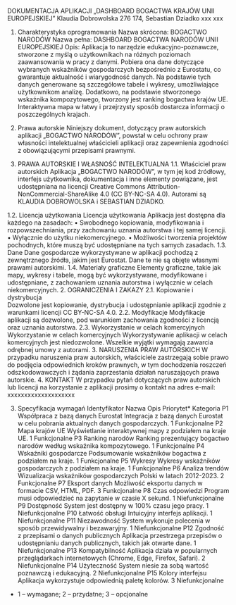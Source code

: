 DOKUMENTACJA APLIKACJI „DASHBOARD BOGACTWA KRAJÓW UNII EUROPEJSKIEJ”
Klaudia Dobrowolska 276 174, Sebastian Dziadko xxx xxx

1.	Charakterystyka oprogramowania
Nazwa skrócona: 
BOGACTWO NARODÓW
Nazwa pełna: 
DASHBOARD BOGACTWA NARODÓW UNII EUROPEJSKIEJ
Opis: 
Aplikacja to narzędzie edukacyjno-poznawcze, stworzone z myślą o użytkownikach na różnych poziomach zaawansowania w pracy z danymi. Pobiera ona dane dotyczące wybranych wskaźników gospodarczych bezpośrednio z Eurostatu, co gwarantuje aktualność i wiarygodność danych. Na podstawie tych danych generowane są szczegółowe tabele i wykresy, umożliwiające użytkownikom analizę. Dodatkowo, na podstawie stworzonego wskaźnika kompozytowego, tworzony jest ranking bogactwa krajów UE. Interaktywna mapa w łatwy i przejrzysty sposób dostarcza informacji 
o poszczególnych krajach. 

2.	Prawa autorskie
Niniejszy dokument, dotyczący praw autorskich aplikacji „BOGACTWO NARODÓW”, powstał w celu ochrony praw własności intelektualnej właścicieli aplikacji oraz zapewnienia zgodności z obowiązującymi przepisami prawnymi.
1.	PRAWA AUTORSKIE I WŁASNOŚĆ INTELEKTUALNA 
1.1.	Właściciel praw autorskich 
Aplikacja „BOGACTWO NARODÓW”, w tym jej kod źródłowy, interfejs użytkownika, dokumentacja i inne elementy powiązane, jest udostępniana na licencji Creative Commons Attribution-NonCommercial-ShareAlike 4.0 (CC BY-NC-SA 4.0). Autorami są KLAUDIA DOBROWOLSKA i SEBASTIAN DZIADKO.

1.2.	Licencja użytkowania
Licencja użytkowania Aplikacja jest dostępna dla każdego na zasadach:
 • Swobodnego kopiowania, modyfikowania i rozpowszechniania, przy zachowaniu uznania autorstwa i tej samej licencji.
 • Wyłącznie do użytku niekomercyjnego. 
• Możliwości tworzenia projektów pochodnych, które muszą być udostępniane na tych samych zasadach.
1.3.	Dane 
Dane gospodarcze wykorzystywane w aplikacji pochodzą z zewnętrznego źródła, jakim jest Eurostat. Dane te nie są objęte własnymi prawami autorskimi. 
1.4.	Materiały graficzne 
Elementy graficzne, takie jak mapy, wykresy i tabele, mogą być wykorzystywane, modyfikowane i udostępniane, z zachowaniem uznania autorstwa i wyłącznie w celach niekomercyjnych.
2.	OGRANICZENIA I ZAKAZY 
2.1.	Kopiowanie i dystrybucja  
Dozwolone jest kopiowanie, dystrybucja i udostępnianie aplikacji zgodnie z warunkami licencji CC BY-NC-SA 4.0.
2.2.	Modyfikacje
Modyfikacje aplikacji są dozwolone, pod warunkiem zachowania zgodności z licencją oraz uznania autorstwa.
2.3.	Wykorzystanie w celach komercyjnych
Wykorzystanie w celach komercyjnych Wykorzystywanie aplikacji w celach komercyjnych jest niedozwolone. Wszelkie wyjątki wymagają zawarcia odrębnej umowy z autorami.
3.	NARUSZENIA PRAW AUTORSKICH 
W przypadku naruszenia praw autorskich, właściciele zastrzegają sobie prawo do podjęcia odpowiednich kroków prawnych, w tym dochodzenia roszczeń odszkodowawczych i żądania zaprzestania działań naruszających prawa autorskie. 
4.	KONTAKT
W przypadku pytań dotyczących praw autorskich lub licencji na korzystanie z aplikacji prosimy o kontakt na adres e-mail: xxxxxxxxxxxxxxxxxxxx

3.	Specyfikacja wymagań
Identyfikator	Nazwa	Opis	Priorytet*	Kategoria
P1	Współpraca z bazą danych Eurostat	Integracja z bazą danych Eurostat 
w celu pobrania aktualnych danych gospodarczych.	1	Funkcjonalne
P2	Mapa krajów UE	Wyświetlanie interaktywnej mapy z podziałem na kraje UE.	1	Funkcjonalne
P3	Ranking narodów	Ranking prezentujący bogactwo narodów według wskaźnika kompozytowego.	1	Funkcjonalne
P4	Wskaźniki gospodarcze	Podsumowanie wskaźników bogactwa z podziałem na kraje.	1	Funkcjonalne
P5	Wykresy	Wykresy wskaźników gospodarczych 
z podziałem na kraje.	1	Funkcjonalne
P6	Analiza trendów	Wizualizacja wskaźników gospodarczych Polski w latach 2012-2023.	2	Funkcjonalne
P7	Eksport danych	Możliwość eksportu danych 
w formacie CSV, HTML, PDF.	3	Funkcjonalne
P8	Czas odpowiedzi	Program musi odpowiedzieć na zapytanie w czasie X sekund.	1	Niefunkcjonalne
P9	Dostępność	System jest dostępny w 100% czasu jego pracy.	1	Niefunkcjonalne
P10	Łatwość obsługi	Intuicyjny interfejs aplikacji.	1	Niefunkcjonalne
P11	Niezawodność	System wykonuje polecenia 
w sposób przewidywalny 
i bezawaryjny.	1	Niefunkcjonalne
P12	Zgodność z przepisami o danych publicznych	Aplikacja przestrzega przepisów o udostępnianiu danych publicznych, takich jak otwarte dane.	1	Niefunkcjonalne
P13	Kompatybilność	Aplikacja działa 
w popularnych przeglądarkach internetowych (Chrome, Edge, Firefox, Safari).	2	Niefunkcjonalne
P14	Użyteczność	System niesie za sobą wartość poznawczą 
i edukacyjną.	2	Niefunkcjonalne
P15	Kolory interfejsu	Aplikacja wykorzystuje odpowiednią paletę kolorów.	3	Niefunkcjonalne
* 1 – wymagane; 2 – przydatne; 3 – opcjonalne 
